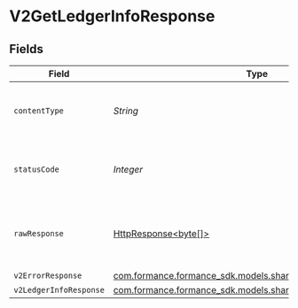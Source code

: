# V2GetLedgerInfoResponse


## Fields

| Field                                                                                                                    | Type                                                                                                                     | Required                                                                                                                 | Description                                                                                                              |
| ------------------------------------------------------------------------------------------------------------------------ | ------------------------------------------------------------------------------------------------------------------------ | ------------------------------------------------------------------------------------------------------------------------ | ------------------------------------------------------------------------------------------------------------------------ |
| `contentType`                                                                                                            | *String*                                                                                                                 | :heavy_check_mark:                                                                                                       | HTTP response content type for this operation                                                                            |
| `statusCode`                                                                                                             | *Integer*                                                                                                                | :heavy_check_mark:                                                                                                       | HTTP response status code for this operation                                                                             |
| `rawResponse`                                                                                                            | [HttpResponse<byte[]>](https://docs.oracle.com/en/java/javase/11/docs/api/java.net.http/java/net/http/HttpResponse.html) | :heavy_minus_sign:                                                                                                       | Raw HTTP response; suitable for custom response parsing                                                                  |
| `v2ErrorResponse`                                                                                                        | [com.formance.formance_sdk.models.shared.V2ErrorResponse](../../models/shared/V2ErrorResponse.md)                        | :heavy_minus_sign:                                                                                                       | Error                                                                                                                    |
| `v2LedgerInfoResponse`                                                                                                   | [com.formance.formance_sdk.models.shared.V2LedgerInfoResponse](../../models/shared/V2LedgerInfoResponse.md)              | :heavy_minus_sign:                                                                                                       | OK                                                                                                                       |